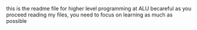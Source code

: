  this is the readme file for higher level programming at ALU
 becareful as you proceed reading my files, you need to focus on learning as much as possible
